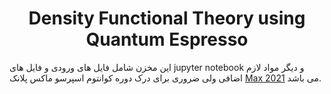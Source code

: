 <h1 align="center">Density Functional Theory using Quantum Espresso</h1>

این مخزن شامل فایل های ورودی و فایل های jupyter notebook و دیگر مواد لازم اضافی ولی ضروری برای درک دوره کوانتوم اسپرسو ماکس پلانک
<a href = "https://gitlab.com/QEF/materials-for-max-qe2021-online-school">Max 2021</a>
می باشد.
